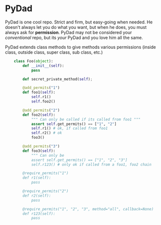 <h1> PyDad </h1>

PyDad is one cool repo. Strict and firm, but easy-going when needed. He doesn't always let you
do what you want, but when he does, you must always ask for **permission**. PyDad may not be considered
your *conventional* repo, but its *your* PyDad and you love him all the same.

PyDad extends class methods to give methods various permissions (inside class, outside class,
super class, sub class, etc.)

```python
    class Foo(object):
        def __init__(self):
            pass

        def secret_private_method(self);

        @add_permits("1")
        def foo1(self):
            self.r1()
            self.foo2()

        @add_permits("2")
        def foo2(self):
            """ Can only be called if its called from foo1 """
            assert self.get_permits() == ["1", "2"]
            self.r1() # ok, if called from foo1
            self.r2() # ok
            foo3()

        @add_permits("3")
        def foo3(self):
            """ Can only be 
            assert self.get_permits() == ["1", "2", "3"]
            self.r123() # only ok if called from a foo1, foo2 chain

        @require_permits("1")
        def r1(self):
            pass

        @require_permits("2")
        def r2(self):
            pass

        @require_permits("1", "2", "3", method="all", callback=None)
        def r123(self):
            pass
```
